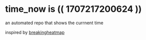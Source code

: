 # time_now is (( 1707217200624 ))

an automated repo that shows the currnent time

inspired by [breakingheatmap](https://github.com/breakingheatmap/breakingheatmap)